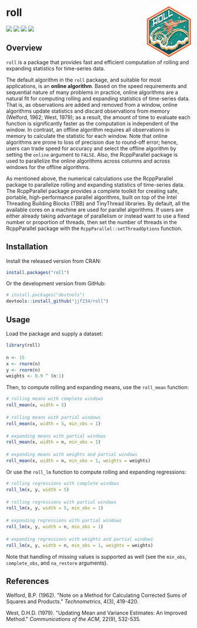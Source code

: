 # roll <img src = "man/figures/logo.png" align = "right" width = "120">

[![](https://github.com/jjf234/roll/actions/workflows/check-standard.yaml/badge.svg)](https://github.com/jjf234/roll/actions/workflows/check-standard.yaml)
[![](https://www.r-pkg.org/badges/version/roll)](https://cran.r-project.org/package=roll)
[![](https://codecov.io/gh/jjf234/roll/graph/badge.svg)](https://app.codecov.io/github/jjf234/roll)
[![](https://cranlogs.r-pkg.org/badges/roll?color=brightgreen)](https://www.r-pkg.org/pkg/roll)

## Overview

`roll` is a package that provides fast and efficient computation of rolling and expanding statistics for time-series data.

The default algorithm in the `roll` package, and suitable for most applications, is an **online algorithm**. Based on the speed requirements and sequential nature of many problems in practice, online algorithms are a natural fit for computing rolling and expanding statistics of time-series data. That is, as observations are added and removed from a window, online algorithms update statistics and discard observations from memory (Welford, 1962; West, 1979); as a result, the amount of time to evaluate each function is significantly faster as the computation is independent of the window. In contrast, an offline algorithm requires all observations in memory to calculate the statistic for each window. Note that online algorithms are prone to loss of precision due to round-off error; hence, users can trade speed for accuracy and select the offline algorithm by setting the `online` argument to `FALSE`. Also, the RcppParallel package is used to parallelize the online algorithms across columns and across windows for the offline algorithms. 

As mentioned above, the numerical calculations use the RcppParallel package to parallelize rolling and expanding statistics of time-series data. The RcppParallel package provides a complete toolkit for creating safe, portable, high-performance parallel algorithms, built on top of the Intel Threading Building Blocks (TBB) and TinyThread libraries. By default, all the available cores on a machine are used for parallel algorithms. If users are either already taking advantage of parallelism or instead want to use a fixed number or proportion of threads, then set the number of threads in the RcppParallel package with the `RcppParallel::setThreadOptions` function.

## Installation

Install the released version from CRAN:

``` r
install.packages("roll")
```

Or the development version from GitHub:

``` r
# install.packages("devtools")
devtools::install_github("jjf234/roll")
```

## Usage

Load the package and supply a dataset:

``` r
library(roll)

n <- 15
x <- rnorm(n)
y <- rnorm(n)
weights <- 0.9 ^ (n:1)
```
Then, to compute rolling and expanding means, use the `roll_mean` function:

``` r
# rolling means with complete windows
roll_mean(x, width = 5)

# rolling means with partial windows
roll_mean(x, width = 5, min_obs = 1)

# expanding means with partial windows
roll_mean(x, width = n, min_obs = 1)

# expanding means with weights and partial windows
roll_mean(x, width = n, min_obs = 1, weights = weights)
```

Or use the `roll_lm` function to compute rolling and expanding regressions:

``` r
# rolling regressions with complete windows
roll_lm(x, y, width = 5)

# rolling regressions with partial windows
roll_lm(x, y, width = 5, min_obs = 1)

# expanding regressions with partial windows
roll_lm(x, y, width = n, min_obs = 1)

# expanding regressions with weights and partial windows 
roll_lm(x, y, width = n, min_obs = 1, weights = weights)
```

Note that handling of missing values is supported as well (see the `min_obs`, `complete_obs`, and `na_restore` arguments).

## References

Welford, B.P. (1962). "Note on a Method for Calculating Corrected Sums of Squares and Products." *Technometrics*, 4(3), 419-420.

West, D.H.D. (1979). "Updating Mean and Variance Estimates: An Improved Method." *Communications of the ACM*, 22(9), 532-535.